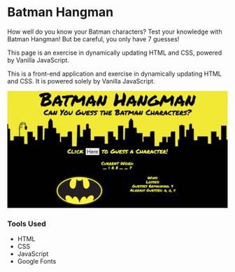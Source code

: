 # Batman Hangman

How well do you know your Batman characters? Test your knowledge with Batman Hangman! But be careful, you only have 7 guesses!

This page is an exercise in dynamically updating HTML and CSS, powered by Vanilla JavaScript.

This is a front-end application and exercise in dynamically updating HTML and CSS. It is powered solely by Vanilla JavaScript.

![Homepage](/assets/images/new-screenshot.png)

### Tools Used

- HTML
- CSS
- JavaScript
- Google Fonts
